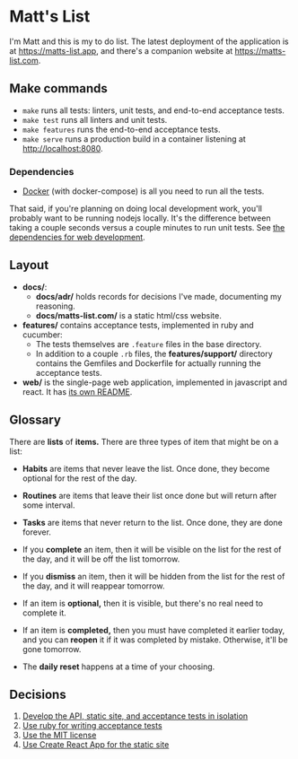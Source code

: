 Matt's List
===========

I'm Matt and this is my to do list. The latest deployment of the
application is at <https://matts-list.app>, and there's a companion
website at <https://matts-list.com>.

Make commands
-------------

-   `make` runs all tests: linters, unit tests, and end-to-end
    acceptance tests.
-   `make test` runs all linters and unit tests.
-   `make features` runs the end-to-end acceptance tests.
-   `make serve` runs a production build in a container listening
    at <http://localhost:8080>.

### Dependencies

-   [Docker][1] (with docker-compose) is all you need to run all
    the tests.

[1]: https://www.docker.com/products/docker-desktop

That said, if you're planning on doing local development work, you'll
probably want to be running nodejs locally. It's the difference between
taking a couple seconds versus a couple minutes to run unit tests. See
[the dependencies for web development][2].

[2]: web#dependencies

Layout
------

-   **docs/**:
    -   **docs/adr/** holds records for decisions I've made, documenting
        my reasoning.
    -   **docs/matts-list.com/** is a static html/css website.
-   **features/** contains acceptance tests, implemented in ruby
    and cucumber:
    -   The tests themselves are `.feature` files in the base directory.
    -   In addition to a couple `.rb` files, the **features/support/**
        directory contains the Gemfiles and Dockerfile for actually
        running the acceptance tests.
-   **web/** is the single-page web application, implemented in
    javascript and react. It has [its own README][2].

[3]: web#readme

Glossary
--------

There are **lists** of **items.** There are three types of item that
might be on a list:

-   **Habits** are items that never leave the list. Once done, they
    become optional for the rest of the day.
-   **Routines** are items that leave their list once done but will
    return after some interval.
-   **Tasks** are items that never return to the list. Once done, they
    are done forever.

-   If you **complete** an item, then it will be visible on the list for
    the rest of the day, and it will be off the list tomorrow.
-   If you **dismiss** an item, then it will be hidden from the list for
    the rest of the day, and it will reappear tomorrow.

-   If an item is **optional,** then it is visible, but there's no real
    need to complete it.
-   If an item is **completed,** then you must have completed it earlier
    today, and you can **reopen** it if it was completed by mistake.
    Otherwise, it'll be gone tomorrow.

-   The **daily reset** happens at a time of your choosing.

Decisions
---------

1.  [Develop the API, static site, and acceptance tests in isolation][ADR-1]
2.  [Use ruby for writing acceptance tests][ADR-2]
3.  [Use the MIT license][ADR-3]
4.  [Use Create React App for the static site][ADR-4]

[ADR-1]: docs/adr/0001-develop-the-api-static-site-and-acceptance-tests-in-isolation.md
[ADR-2]: docs/adr/0002-use-ruby-for-writing-acceptance-tests.md
[ADR-3]: docs/adr/0003-use-the-mit-license.md
[ADR-4]: docs/adr/0004-use-create-react-app-for-static-site.md

